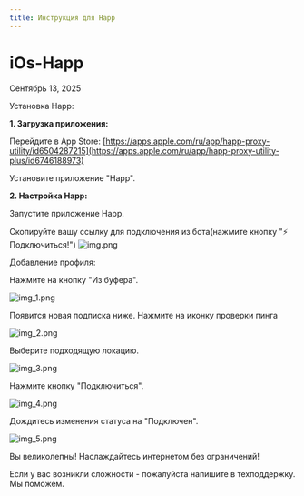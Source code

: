 ```yaml
---
title: Инструкция для Happ
---
```

# **iOs-Happ**

Сентябрь 13, 2025

Установка Happ:

**1. Загрузка приложения:**

Перейдите в App Store: [https://apps.apple.com/ru/app/happ-proxy-utility/id6504287215](https://apps.apple.com/ru/app/happ-proxy-utility-plus/id6746188973)

Установите приложение "Happ".

**2. Настройка Happ:**

Запустите приложение Happ.

Скопируйте вашу ссылку для подключения из бота(нажмите кнопку "⚡️ Подключиться!")
![img.png](link.png)

Добавление профиля:

Нажмите на кнопку "Из буфера".

![img_1.png](img_1.jpg)


Появится новая подписка ниже. 
Нажмите на иконку проверки пинга 

![img_2.png](img_2.jpg)


Выберите подходящую локацию. 

![img_3.png](img_3.jpg)


Нажмите кнопку "Подключиться".

![img_4.png](img_4.jpg)


Дождитесь изменения статуса на "Подключен".

![img_5.png](img_5.jpg)


Вы великолепны! Наслаждайтесь интернетом без ограничений!

Если у вас возникли сложности - пожалуйста напишите в техподдержку. Мы поможем. 
